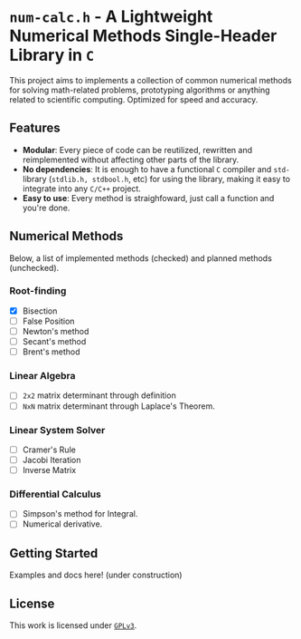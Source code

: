 # `num-calc.h` - A Lightweight Numerical Methods Single-Header Library in `C`

This project aims to implements a collection of common numerical methods for solving math-related problems, prototyping algorithms or anything related to scientific computing. Optimized for speed and accuracy. 

## **Features** 
- **Modular**: Every piece of code can be reutilized, rewritten and reimplemented without affecting other parts of the library.
- **No dependencies**: It is enough to have a functional `C` compiler and `std-` library (`stdlib.h, stdbool.h`, etc) for using the library, making it easy to integrate into any `C/C++` project.
- **Easy to use**: Every method is straighfoward, just call a function and you're done.

## **Numerical Methods**

Below, a list of implemented methods (checked) and planned methods (unchecked).

### **Root-finding**

- [X] Bisection
- [ ] False Position
- [ ] Newton's method 
- [ ] Secant's method
- [ ] Brent's method

### **Linear Algebra**
- [ ] `2x2` matrix determinant through definition
- [ ] `NxN` matrix determinant through Laplace's Theorem.

### **Linear System Solver**
- [ ] Cramer's Rule
- [ ] Jacobi Iteration
- [ ] Inverse Matrix

### **Differential Calculus**
- [ ] Simpson's method for Integral.
- [ ] Numerical derivative.

## **Getting Started**

Examples and docs here! (under construction)

## License

This work is licensed under [`GPLv3`](https://www.tldrlegal.com/license/gnu-general-public-license-v3-gpl-3).

